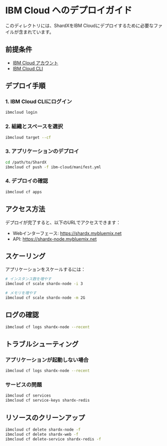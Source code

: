 # IBM Cloud へのデプロイガイド

このディレクトリには、ShardXをIBM Cloudにデプロイするために必要なファイルが含まれています。

## 前提条件

- [IBM Cloud アカウント](https://cloud.ibm.com/registration)
- [IBM Cloud CLI](https://cloud.ibm.com/docs/cli?topic=cli-install-ibmcloud-cli)

## デプロイ手順

### 1. IBM Cloud CLIにログイン

```bash
ibmcloud login
```

### 2. 組織とスペースを選択

```bash
ibmcloud target --cf
```

### 3. アプリケーションのデプロイ

```bash
cd /path/to/ShardX
ibmcloud cf push -f ibm-cloud/manifest.yml
```

### 4. デプロイの確認

```bash
ibmcloud cf apps
```

## アクセス方法

デプロイが完了すると、以下のURLでアクセスできます：

- Webインターフェース: https://shardx.mybluemix.net
- API: https://shardx-node.mybluemix.net

## スケーリング

アプリケーションをスケールするには：

```bash
# インスタンス数を増やす
ibmcloud cf scale shardx-node -i 3

# メモリを増やす
ibmcloud cf scale shardx-node -m 2G
```

## ログの確認

```bash
ibmcloud cf logs shardx-node --recent
```

## トラブルシューティング

### アプリケーションが起動しない場合

```bash
ibmcloud cf logs shardx-node --recent
```

### サービスの問題

```bash
ibmcloud cf services
ibmcloud cf service-keys shardx-redis
```

## リソースのクリーンアップ

```bash
ibmcloud cf delete shardx-node -f
ibmcloud cf delete shardx-web -f
ibmcloud cf delete-service shardx-redis -f
```
